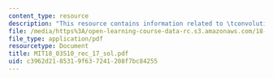```yaml
---
content_type: resource
description: "This resource contains information related to \tconvolution."
file: /media/https%3A/open-learning-course-data-rc.s3.amazonaws.com/18-03-differential-equations-spring-2010/c3962d2185319f637241208f7bc84255_MIT18_03S10_rec_17_sol.pdf
file_type: application/pdf
resourcetype: Document
title: MIT18_03S10_rec_17_sol.pdf
uid: c3962d21-8531-9f63-7241-208f7bc84255
---
```


